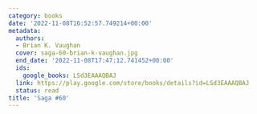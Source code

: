 ```yaml
---
category: books
date: '2022-11-08T16:52:57.749214+00:00'
metadata:
  authors:
  - Brian K. Vaughan
  cover: saga-60-brian-k-vaughan.jpg
  end_date: '2022-11-08T17:47:12.741452+00:00'
  ids:
    google_books: LSd3EAAAQBAJ
  link: https://play.google.com/store/books/details?id=LSd3EAAAQBAJ
  status: read
title: 'Saga #60'
---
```

